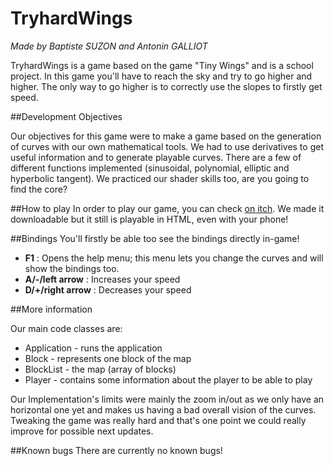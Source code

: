 # TryhardWings
_Made by Baptiste SUZON and Antonin GALLIOT_

TryhardWings is a game based on the game "Tiny Wings" and is a school project.
In this game you'll have to reach the sky and try to go higher and higher.
The only way to go higher is to correctly use the slopes to firstly get speed.

##Development Objectives

Our objectives for this game were to make a game based on the generation of curves with our own mathematical tools.
We had to use derivatives to get useful information and to generate playable curves.
There are a few of different functions implemented (sinusoidal, polynomial, elliptic and hyperbolic tangent).
We practiced our shader skills too, are you going to find the core?

##How to play
In order to play our game, you can check [on itch](https://meisterlama.itch.io/try-hard-wings).
We made it downloadable but it still is playable in HTML, even with your phone!


##Bindings
You'll firstly be able too see the bindings directly in-game!

- __F1__ : Opens the help menu; this menu lets you change the curves and will show the bindings too.
- __A/-/left arrow__ : Increases your speed
- __D/+/right arrow__ : Decreases your speed

##More information

Our main code classes are:
- Application - runs the application
- Block - represents one block of the map 
- BlockList - the map (array of blocks)
- Player - contains some information about the player to be able to play

Our Implementation's limits were mainly the zoom in/out as we only have an horizontal one yet and makes us having a bad overall vision of the curves.
Tweaking the game was really hard and that's one point we could really improve for possible next updates.


##Known bugs
There are currently no known bugs!
